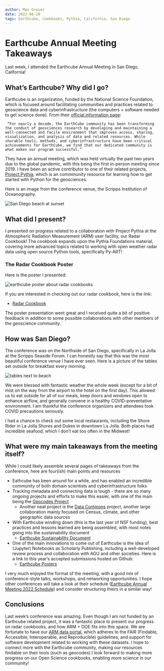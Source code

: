 ```yaml
---
author: Max Grover
date: 2022-06-20
tags: Earthcube, Cookbooks, Pythia, California, San Diego
---
```


# Earthcube Annual Meeting Takeaways
Last week, I attended the Earthcube Annual Meeting in San Diego, California! 

## What’s Earthcube? Why did I go?
Earthcube is an organization, funded by the National Science Foundation, which is focused around facilitating communities and practices related to geoscience data and cyberinfrastructure (the computers + software needed to get science done). From their [official information page](https://www.earthcube.org/info):

```
 “For nearly a decade, the EarthCube community has been transforming the conduct of geosciences research by developing and maintaining a well-connected and facile environment that improves access, sharing, visualization, and analysis of data and related resources. While sharable tools, methods, and cyberinfrastructure have been critical achievements for EarthCube, we find that our dedicated community is what makes our program successful.” 
```

They have an annual meeting, which was held virtually the past two years due to the global pandemic, with this being the first in-person meeting since 2019. I have been an active contributor to one of their related projects, [Project Pythia](https://projectpythia.org), which is an commmunity resource for learning how to get started with Python for the geosciences.

Here is an image from the conference venue, the Scripps Institution of Oceanography.

![San Diego beach at sunset](../images/san_diego_sunset.png)

## What did I present?
I presented on progress related to a collaboration with Project Pythia at the Atmospheric Radiation Measurement (ARM) user facility, our Radar Cookbook! The cookbook expands upon the Pythia Foundations material, covering more advanced topics related to working with open weather radar data using open source Python tools, specifically Py-ART! 

### The Radar Cookbook Poster

Here is the poster I presented:

![earthcube poster about radar cookbooks](../images/earthcube-2022-mgrover.png)

If you are interested in checking out our radar cookbook, here is the link:

* [Radar Cookbook](https://projectpythiatutorials.github.io/radar-cookbook/landing-page.html)

The poster presentation went great and I received quite a bit of positive feedback in addition to some possible collaborations with other members of the geoscience community.

## How was San Diego?
The conference was on the Northside of San Diego, specifically in La Jolla at the Scripps Seaside Forum. I can honestly say that this was the most beautiful conference venue I have ever seen. Here is a picture of the tables set outside for breakfast every morning. 

![tables next to beach](../images/san_diego_beach.png)

We were blessed with fantastic weather the whole week (except for a bit of mist on the way from the airport to the hotel on the first day). This allowed us to eat outside for all of our meals, keep doors and windows open to enhance airflow, and generally convene in a healthy COVID-preventative environment. I am thankful the conference organizers and attendees took COVID precautions seriously.

I had a chance to check out some local restaurants, including the Shore Rider in La Jolla Shores and Dukes in downtown La Jolla. Both places had incredible seafood, which I don’t eat too often in the Midwest!

## What were my main takeaways from the meeting itself?

While I could likely assemble several pages of takeaways from the conference, here are four(ish) main points and resources

* Eathcube has been around for a while, and has enabled an incredible community of both domain scientists  and cyberinfrastructure folks
* Tracking metadata and connecting data is tough - there are so many ongoing projects and efforts to make this easier, with one of the main being the [Geocodes Project](https://www.earthcube.org/geocodes)
    * Another neat project is the [Data Commons](https://datacommons.org/) project, another large collaboration mainly focused on Census, climate, and other geographic data sources
* With Earthcube winding down (this is the last year of NSF funding), best practices and lessons learned are being assembled, with most notes going into the sustainability document
    * [Earthcube Sustainability Document](Tinyurl.com/EC-Sustainability)
* One of the main innovations to come out of Earthcube is the idea of (Jupyter) Notebooks as Scholarly Publishing, including a well-developed review process and collaboration with AGU and other societies. Here is a link to this year’s accepted submissions hosted on Github:
    * [Earthcube Posters](https://github.com/earthcube2022)

I very much enjoyed the format of the meeting, with a good mix of conference-style talks, workshops, and networking opportunities. I hope other conferences will take a look at their schedule ([Earthcube Annual Meeting 2022 Schedule](https://www.conftool.org/earthcube2022/sessions.php)) and consider structuring theirs in a similar way!

## Conclusions

Last week’s conference was amazing. Even though I am not funded by an Earthcube related project, it was a fantastic place to present our progress on radar cookbooks, and how ARM + DOE fits into this space. We are fortunate to have our [ARM data portal](https://www.arm.gov/data/), which adheres to the FAIR (Findable, Accessible, Interoperable, and Reproducible) guidelines, and support for software development related to working with these datasets. I hope to connect more with the Earthcube community, making our resources findable on their tools (such as geocodes).I look forward to making more progress on our Open Science cookbooks, enabling more science in our community!
